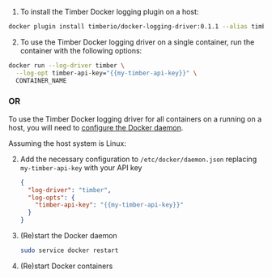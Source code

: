 1. To install the Timber Docker logging plugin on a host:

```bash
docker plugin install timberio/docker-logging-driver:0.1.1 --alias timber
```

2. To use the Timber Docker logging driver on a single container, run the container with the following options:

```bash
docker run --log-driver timber \
  --log-opt timber-api-key="{{my-timber-api-key}}" \
  CONTAINER_NAME
```

### OR

To use the Timber Docker logging driver for all containers on a running on a host, you will need to [configure the
Docker daemon](https://docs.docker.com/engine/reference/commandline/dockerd/#daemon-configuration-file).

Assuming the host system is Linux:

2. Add the necessary configuration to `/etc/docker/daemon.json` replacing `my-timber-api-key` with your API key

    ```json
    {
      "log-driver": "timber",
      "log-opts": {
        "timber-api-key": "{{my-timber-api-key}}"
      }
    }
    ```

3. (Re)start the Docker daemon

    ```bash
    sudo service docker restart
    ```

4. (Re)start Docker containers
